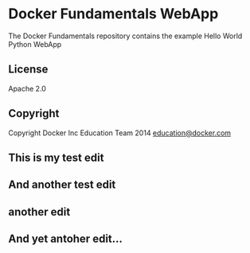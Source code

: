Docker Fundamentals WebApp
==========================

The Docker Fundamentals repository contains the example Hello World Python WebApp

## License

Apache 2.0

## Copyright

Copyright Docker Inc Education Team 2014 <education@docker.com>

## This is my test edit
## And another test edit
## another edit
## And yet antoher edit...
